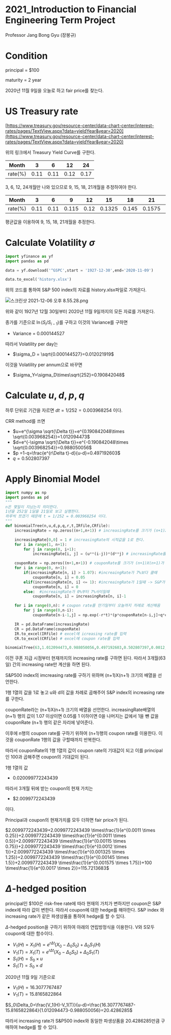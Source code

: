 # 2021_Introduction to Financial Engineering Term Project
Professor Jang Bong Gyu (장봉규)

# Condition

principal = $100

maturity = 2 year

2020년 11월 9일을 오늘로 하고 fair price를 찾는다.

# US Treasury rate

[https://www.treasury.gov/resource-center/data-chart-center/interest-rates/pages/TextView.aspx?data=yieldYear&year=2020](https://www.treasury.gov/resource-center/data-chart-center/interest-rates/pages/TextView.aspx?data=yieldYear&year=2020) 

위의 링크에서 Treasury Yield Curve를 구한다.

| Month | 3 | 6 | 12 | 24 |
| --- | --- | --- | --- | --- |
| rate(%) | 0.11 | 0.11 | 0.12 | 0.17 |

3, 6, 12, 24개월만 나와 있으므로 9, 15, 18, 21개월을 추정하여야 한다.

| Month | 3 | 6 | 9 | 12 | 15 | 18 | 21 | 24 |
| --- | --- | --- | --- | --- | --- | --- | --- | --- |
| rate(%) | 0.11 | 0.11 | 0.115 | 0.12 | 0.1325 | 0.145 | 0.1575 | 0.17 |

평균값을 이용하여 9, 15, 18, 21개월을 추정한다.

# Calculate Volatility $\sigma$

```python
import yfinance as yf
import pandas as pd

data = yf.download('^GSPC',start = '1927-12-30',end='2020-11-09')

data.to_excel('history.xlsx')
```

위의 코드를 통하여 S&P 500 index의 자료를 history.xlsx파일로 가져온다.

![스크린샷 2021-12-06 오후 8.55.28.png](2021%20IFE%20Term%20Project(100%E1%84%8C%E1%85%A5%E1%86%B7)%20bd6b7bd3a19f4920946b229cfd5b2ec0/%E1%84%89%E1%85%B3%E1%84%8F%E1%85%B3%E1%84%85%E1%85%B5%E1%86%AB%E1%84%89%E1%85%A3%E1%86%BA_2021-12-06_%E1%84%8B%E1%85%A9%E1%84%92%E1%85%AE_8.55.28.png)

위와 같이 1927년 12월 30일부터 2020년 11월 9일까지의 모든 자료를 가져온다.

종가를 기준으로 $\ln (S_i/S_{i-1})$를 구하고 이것의 Variance를 구하면 

- Variance = 0.000144527

따라서 Volatility per day는

- $\sigma_D = \sqrt{0.000144527}=0.012021919$

이것을 Volatility per annum으로 바꾸면 

- $\sigma_Y=\sigma_D\times\sqrt{252}=0.190842048$

# Calculate $u,d,p,q$

하루 단위로 기간을 자르면 $dt = 1/252=0.003968254$ 이다.

CRR method를 쓰면 

- $u=e^{\sigma \sqrt{\Delta t}}=e^{0.190842048\times \sqrt{0.003968254}}=1.012094473$
- $d=e^{-\sigma \sqrt{\Delta t}}=e^{-0.190842048\times \sqrt{0.003968254}}=0.988050056$
- $p =1-q=\frac{e^{r\Delta t}-d}{u-d}=0.497192603$
- $q=0.502807397$

# Apply Binomial Model

```python
import numpy as np
import pandas as pd
"""
n은 몇일이 지났는지 의미한다. 
1년을 252일 1달을 21일로 보고 실행한다.
하루씩 쪼갰기 때문에 t = 1/252 = 0.003968254 이다.
"""
def binomialTree(n,u,d,p,q,r,t,IRfile,CRfile):
    increasingRate = np.zeros((n+1,n+1)) # increasingRate를 크기가 (n+1)X(n+1)가 되게 만듬

    increasingRate[0,0] = 1 # increasingRate의 시작값을 1로 한다.
    for i in range(1, n+1):
        for j in range(0, i+1):
            increasingRate[i, j] = (u**(i-j))*(d**j) # increasingRate를 binomial tree에 맞추어 계산

    couponRate = np.zeros((n+1,n+1)) # couponRate를 크기가 (n+1)X(n+1)가 되게 만듬
    for i in range(0, n+1):
        if(increasingRate[n, i] > 1.07): #increaingRate가 7%보다 클때
            couponRate[n, i] = 0.05
        elif(increasingRate[n, i] <= 1): #increaingRate가 1일때 -> S&P가 오르지 않았을때
            couponRate[n, i] = 0
        else:  #increaingRate가 0%부터 7%사이일때
            couponRate[n, i] = increasingRate[n, i]-1

    for i in range(0,n): # coupon rate를 만기일부터 오늘까지 차례로 계산해옴
        for j in range(0,n-i):
            couponRate[n-i-1,j] = np.exp(-r*t)*(p*couponRate[n-i,j]+q*couponRate[n-i,j+1])

    IR = pd.DataFrame(increasingRate)
    CR = pd.DataFrame(couponRate)
    IR.to_excel(IRfile) # excel에 icreasing rate를 입력
    CR.to_excel(CRfile) # excel에 coupon rate를 입력

binomialTree(63,1.012094473,0.988050056,0.497192603,0.502807397,0.0012,0.003968254,'IR.xlsx','CR.xlsx')
```

이전 쿠폰 지급 시점부터 현재까지의 increasing rate를 구하면 된다. 따라서 3개월(63일) 간의 increasing rate만 계산을 하면 된다.

S&P500 index의 imcreasing rate를 구하기 위하며 (n+1)X(n+1) 크기의 배열을 선언한다.

1행 1열의 값을 1로 놓고 u와 d의 값을 차례로 곱해주어 S&P index의 increasing rate를 구한다. 

couponRate라는 (n+1)X(n+1) 크기의 배열을 선언한다. increasingRate배열의 (n+1) 행의 값이 1.07 이상이면 0.05를 1 이하이면 0을 나머지는 값에서 1을 뺸 값을 couponRate (n+1) 행의 같은 자리에 넣어준다.

이후에 n행의 coupon rate를 구하기 위하여 (n+1)행의 coupon rate를 이용한다. 이것을 couponRate 1행의 값을 구할때까지 반복한다.

따라서 couponRate의 1행 1열의 값이 coupon rate의 기대값이 되고 이를 principal인 100과 곱해주면 coupon의 기대값이 된다.

1행 1열의 값

- 0.020099772243439

따라서 3개월 뒤에 받는 coupon의 현재 가치는

- $2.0099772243439

이다. 

Principal과 coupon의 현재가치를 모두 더하면 fair price가 된다. 

$2.0099772243439+2.0099772243439 \times\frac{1}{e^{0.0011 \times 0.25}}+2.0099772243439 \times\frac{1}{e^{0.0011 \times 0.5}}+2.0099772243439 \times\frac{1}{e^{0.00115 \times 0.75}}+2.0099772243439 \times\frac{1}{e^{0.0012 \times 1}}+2.0099772243439 \times\frac{1}{e^{0.001325 \times 1.25}}+2.0099772243439 \times\frac{1}{e^{0.00145 \times 1.5}}+2.0099772243439 \times\frac{1}{e^{0.001575 \times 1.75}}+100 \times\frac{1}{e^{0.0017 \times 2}}=115.7213683$

# $\Delta$-hedged position

principal인 $100은 risk-free rate에 따라 현재의 가치가 변하지만 coupon은 S&P index에 따라 값이 변한다. 따라서 coupon에 대한 hedge를 해야한다. S&P index 와 increasing rate가 같은 파생상품을 통하여 hedge를 할 수 있다.

$\Delta$-hedged position을 구하기 위하여 아래의 연립방정식을 이용한다. V와 S모두 coupon에 대한 함수이다.

- $V_1(H)=X_1(H)=e^{r\Delta t}(X_0-\Delta_0S_0)+\Delta_0S_1(H)$
- $V_1(T)=X_1(T)=e^{r\Delta t}(X_0-\Delta_0S_0)+\Delta_0S_1(T)$
- $S_1(H)=S_0\times u$
- $S_1(T)=S_0\times d$

2020년 11월 9일 기준으로 

- $V_1(H)=16.3077767487$
- $V_1(T)=15.8165822864$

$S_0\Delta_0=\frac{V_1(H)-V_1(T)}{u-d}=\frac{16.3077767487-15.8165822864}{1.012094473-0.988050056}=20.4286285$

따라서 increasing rate가 S&P500 index와 동일한 파생상품을 20.4286285만큼 구매하여 hedge를 할 수 있다.
